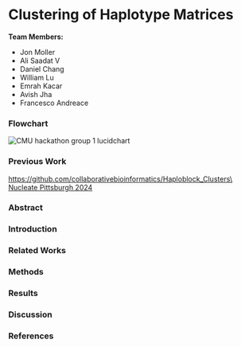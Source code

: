 # Clustering of Haplotype Matrices

**Team Members:** 

- Jon Moller
- Ali Saadat V
- Daniel Chang
- William Lu
- Emrah Kacar
- Avish Jha
- Francesco Andreace

### Flowchart

![CMU hackathon group 1 lucidchart](https://github.com/user-attachments/assets/de67dcf8-faa6-4e37-90f7-c5f1a2e6d4a0)

### Previous Work
https://github.com/collaborativebioinformatics/Haploblock_Clusters\
[Nucleate Pittsburgh 2024](https://github.com/ShijieTang/BioHack_Haplotype)


### Abstract

### Introduction

### Related Works

### Methods

### Results

### Discussion

### References
